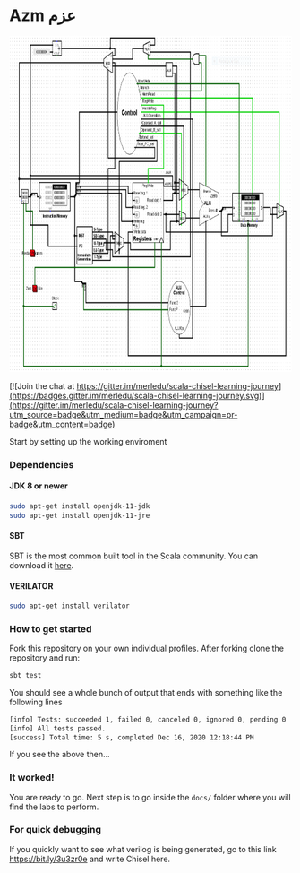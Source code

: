 Azm عزم
=======================

<img src='https://github.com/syedowaisalishah/Al-Battar-/blob/main/Single%20Cycle%20RISC-V%20Core.png' height=600 width=100%>

[![Join the chat at https://gitter.im/merledu/scala-chisel-learning-journey](https://badges.gitter.im/merledu/scala-chisel-learning-journey.svg)](https://gitter.im/merledu/scala-chisel-learning-journey?utm_source=badge&utm_medium=badge&utm_campaign=pr-badge&utm_content=badge)


Start by setting up the working enviroment

### Dependencies

#### JDK 8 or newer

```bash
sudo apt-get install openjdk-11-jdk
sudo apt-get install openjdk-11-jre
```
#### SBT 

SBT is the most common built tool in the Scala community. You can download it [here](https://www.scala-sbt.org/download.html).  

#### VERILATOR
```bash
sudo apt-get install verilator
```

### How to get started

Fork this repository on your own individual profiles. After forking clone the repository and run:

```sh
sbt test
```

You should see a whole bunch of output that ends with something like the following lines
```
[info] Tests: succeeded 1, failed 0, canceled 0, ignored 0, pending 0
[info] All tests passed.
[success] Total time: 5 s, completed Dec 16, 2020 12:18:44 PM
```
If you see the above then...

### It worked!

You are ready to go. Next step is to go inside the `docs/` folder where you will find the labs to perform.

### For quick debugging
If you quickly want to see what verilog is being generated, go to this link  https://bit.ly/3u3zr0e and write Chisel here.
